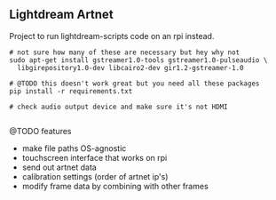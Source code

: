 ## Lightdream Artnet

Project to run lightdream-scripts code on an rpi instead.



```
# not sure how many of these are necessary but hey why not
sudo apt-get install gstreamer1.0-tools gstreamer1.0-pulseaudio \
  libgirepository1.0-dev libcairo2-dev gir1.2-gstreamer-1.0

# @TODO this doesn't work great but you need all these packages
pip install -r requirements.txt

# check audio output device and make sure it's not HDMI


```

@TODO features

- make file paths OS-agnostic
- touchscreen interface that works on rpi
- send out artnet data
- calibration settings (order of artnet ip's)
- modify frame data by combining with other frames
